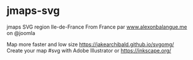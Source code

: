 # jmaps-svg
jmaps SVG region Ile-de-France From France par www.alexonbalangue.me on @joomla


Map more faster and low size https://jakearchibald.github.io/svgomg/
Create your map #svg with Adobe Illustrator or https://inkscape.org/

